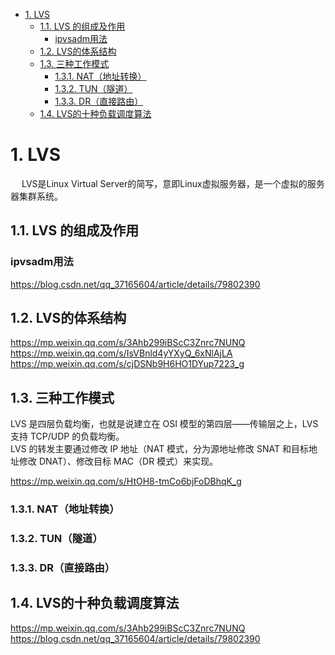 <!-- TOC -->

- [1. LVS](#1-lvs)
    - [1.1. LVS 的组成及作用](#11-lvs-的组成及作用)
        - [ipvsadm用法](#ipvsadm用法)
    - [1.2. LVS的体系结构](#12-lvs的体系结构)
    - [1.3. 三种工作模式](#13-三种工作模式)
        - [1.3.1. NAT（地址转换）](#131-nat地址转换)
        - [1.3.2. TUN（隧道）](#132-tun隧道)
        - [1.3.3. DR（直接路由）](#133-dr直接路由)
    - [1.4. LVS的十种负载调度算法](#14-lvs的十种负载调度算法)

<!-- /TOC -->

# 1. LVS

<!-- 



 超详细！一文带你了解 LVS 负载均衡集群！
https://mp.weixin.qq.com/s/3Ahb299iBScC3Znrc7NUNQ



官网：http://zh.linuxvirtualserver.org/




LVS
https://blog.csdn.net/qq_37165604/article/details/79802390
https://www.cnblogs.com/MacoLee/p/5856858.html
https://www.jianshu.com/p/7a063123d1f1
https://www.cnblogs.com/cq146637/p/8517818.html
https://blog.csdn.net/ghost_leader/article/details/55827729
-->


&emsp; LVS是Linux Virtual Server的简写，意即Linux虚拟服务器，是一个虚拟的服务器集群系统。  


## 1.1. LVS 的组成及作用  
<!-- 
https://mp.weixin.qq.com/s/3Ahb299iBScC3Znrc7NUNQ
-->

### ipvsadm用法  
https://blog.csdn.net/qq_37165604/article/details/79802390

## 1.2. LVS的体系结构  

https://mp.weixin.qq.com/s/3Ahb299iBScC3Znrc7NUNQ
https://mp.weixin.qq.com/s/IsVBnld4yYXyQ_6xNlAjLA
https://mp.weixin.qq.com/s/cjDSNb9H6HO1DYup7223_g

## 1.3. 三种工作模式
LVS 是四层负载均衡，也就是说建立在 OSI 模型的第四层——传输层之上，LVS 支持 TCP/UDP 的负载均衡。  
LVS 的转发主要通过修改 IP 地址（NAT 模式，分为源地址修改 SNAT 和目标地址修改 DNAT）、修改目标 MAC（DR 模式）来实现。  

https://mp.weixin.qq.com/s/HtOH8-tmCo6bjFoDBhqK_g

### 1.3.1. NAT（地址转换）  


### 1.3.2. TUN（隧道）  


### 1.3.3. DR（直接路由）  


## 1.4. LVS的十种负载调度算法  
https://mp.weixin.qq.com/s/3Ahb299iBScC3Znrc7NUNQ
https://blog.csdn.net/qq_37165604/article/details/79802390